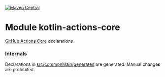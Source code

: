 [![Maven Central](https://img.shields.io/maven-central/v/org.jetbrains.kotlin-wrappers/kotlin-actions-core)](https://search.maven.org/artifact/org.jetbrains.kotlin-wrappers/kotlin-actions-core)

# Module kotlin-actions-core

[GitHub Actions Core](https://github.com/actions/toolkit) declarations

### Internals

Declarations in [src/commonMain/generated](./src/commonMain/generated) are generated.
Manual changes are prohibited.
